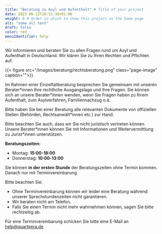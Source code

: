 ```yaml
---
title: "Beratung zu Asyl und Aufenthalt" # Title of your project
date: 2023-06-12T16:51:38+01:00
weight: 4 # Order in which to show this project on the home page
alt: "some alt text"
draft: false
color: red
menuIdentifier: help
---
```

Wir informieren und beraten Sie zu allen Fragen rund um Asyl und Aufenthalt in Deutschland. Wir klären Sie zu Ihren Rechten und Pflichten auf.

{{< figure src="/images/beratung/rechtsberatung.png" class="page-image" caption="">}}

Im Rahmen einer Einzelfallberatung besprechen Sie gemeinsam mit unseren Berater\*innen Ihre rechtliche Ausgangslage und Ihre Fragen. Sie können sich an unsere Berater*innen wenden, wenn Sie Fragen haben zu Ihrem Aufenthalt, zum Asylverfahren, Familiennachzug o.ä.

Bitte haben Sie bei einer Beratung alle relevanten Dokumente von offiziellen Stellen (Behörden, Rechtsanwält\*innen etc.) zur Hand.

Bitte beachten Sie auch, dass wir Sie nicht juristisch vertreten können. Unsere Berater\*innen können Sie mit Informationen und Weitervermittlung zu Jurist*innen unterstützen.

**Beratungszeiten:**
* Montag: **15:00-18:00**
* Donnerstag: **10:00-13:00**

Sie können **in der ersten Stunde** der Beratungszeiten ohne Termin kommen. Danach nur mit Terminvereinbarung.

Bitte beachten Sie:
* Ohne Terminvereinbarung können wir leider eine Beratung während unserer Sprechstundenzeiten nicht garantieren.
* Wir beraten nicht am Telefon.
* Falls Sie einen Termin nicht mehr wahrnehmen können, sagen Sie bitte rechtzeitig ab.

Für eine Terminvereinbarung schicken Sie bitte eine E-Mail an help@quarteera.de
